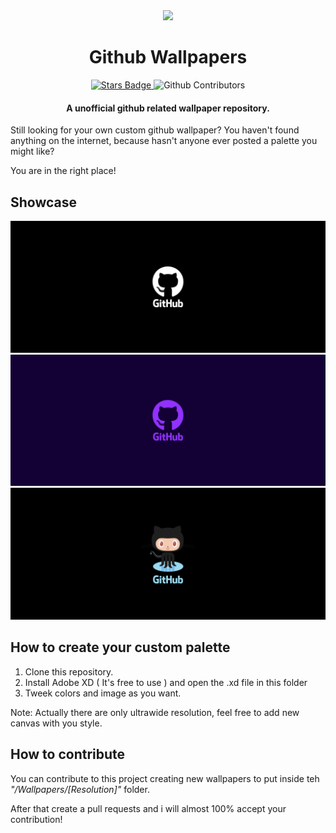 

<div align="center">
    <img src ="https://user-images.githubusercontent.com/55745404/125053887-e28c4000-e0a5-11eb-8085-9be40820bef4.png" width="300">
    <h1 align="center">Github Wallpapers</h1>
    <a href="https://github.com/Lucaffo/github-wallpapers/stargazers">
         <img src="https://img.shields.io/github/stars/Lucaffo/github-wallpapers" alt="Stars Badge"></img>
    </a>
    <img alt="Github Contributors" src="https://img.shields.io/github/contributors/Lucaffo/github-wallpapers"></img>

</div>
<div align="center">
    <h4> A unofficial github related wallpaper repository.</h4>
</div>

Still looking for your own custom github wallpaper? You haven't found anything on the internet, because hasn't anyone ever posted a palette you might like?

You are in the right place!

## Showcase
![image1](./Wallpapers/3440x1440/Wallpaper1.png)
![image2](./Wallpapers/3440x1440/Wallpaper-4.png)
![image2](./Wallpapers/3440x1440/Wallpaper4.png)

 ## How to create your custom palette
 
 1) Clone this repository.
 2) Install Adobe XD ( It's free to use ) and open the .xd file in this folder
 3) Tweek colors and image as you want.

Note:
Actually there are only ultrawide resolution, feel free to add new canvas with you style.

## How to contribute

You can contribute to this project creating new wallpapers to put inside teh _"/Wallpapers/[Resolution]"_ folder. 

After that create a pull requests and i will almost 100% accept your contribution! 
